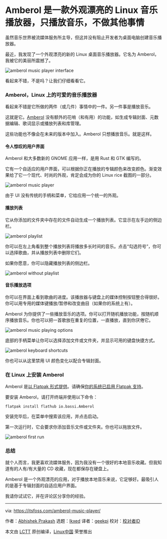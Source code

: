 [#]: subject: "Amberol is a Stunning Looking Music Player for Linux That Just Plays Music and Nothing Else"
[#]: via: "https://itsfoss.com/amberol-music-player/"
[#]: author: "Abhishek Prakash https://itsfoss.com/author/abhishek/"
[#]: collector: "lkxed"
[#]: translator: "geekpi"
[#]: reviewer: " "
[#]: publisher: " "
[#]: url: " "

Amberol 是一款外观漂亮的 Linux 音乐播放器，只播放音乐，不做其他事情
======
虽然音乐世界被流媒体服务所主导，但这并没有阻止开发者为桌面电脑创建音乐播放器。

最近，我发现了一个外观漂亮的新的 Linux 桌面音乐播放器。它名为 Amberol，我被它的美丽所震撼了。

![amberol music player interface][1]

看起来不错，不是吗？让我们仔细看看它。

### Amberol，Linux 上的可爱的音乐播放器

看起来不错是它所做的两件（或几件）事情中的一件。另一件事是播放音乐。

这就是它。[Amberol][2] 没有额外的花哨（和有用）的功能，如生成专辑封面、元数据编辑、歌词显示或播放列表和库管理。

这些功能也不像会在未来的版本中加入。Amberol 只想播放音乐。就是这样。

#### 令人惊叹的用户界面

Amberol 和大多数新的 GNOME 应用一样，是用 Rust 和 GTK 编写的。

它有一个自适应的用户界面，可以根据你正在播放的专辑颜色来改变颜色。渐变效果给了它一个现代、时尚的外观，肯定会成为你的 Linux rice 截图的一部分。

![amberol music player][3]

由于 UI 没有传统的手柄和菜单，它给应用一个统一的外观。

#### 播放列表

它从你添加的文件夹中存在的文件自动生成一个播放列表。它显示在左手边的侧边栏。

![amberol playlist][4]

你可以在左上角看到整个播放列表将播放多长时间的音乐。点击“勾选符号”，你可以选择歌曲，并从播放列表中删除它们。

如果你愿意，你可以隐藏播放列表的侧边栏。

![amberol without playlist][5]

#### 音乐播放选项

你可以在界面上看到歌曲的进度。该播放器与键盘上的媒体控制按钮整合得很好。你可以用专用的媒体键播放/暂停和改变曲目（如果你的系统上有）。

Amberol 为你提供了一些播放音乐的选项。你可以打开随机播放功能，按随机顺序播放音乐。你也可以把一首歌放在重复的位置，一直播放，直到你厌倦它。

![amberol music playing options][6]

底部的手柄菜单让你可以选择添加文件或文件夹，并显示可用的键盘快捷方式。

![amberol keyboard shortcuts][7]

你也可以从这里禁用 UI 颜色变化以配合专辑封面。

### 在 Linux 上安装 Amberol

Amberol 是[以 Flatpak 形式提供][8]。请确保[你的系统已启用 Flatpak 支持][9]。

要安装 Amberol，请打开终端并使用以下命令：

```
flatpak install flathub io.bassi.Amberol
```

安装完毕后，在菜单中搜索该应用，并点击启动。

第一次运行时，它会要求你添加音乐文件或文件夹。你也可以拖放文件。

![amberol first run][10]

### 总结

就个人而言，我更喜欢流媒体服务，因为我没有一个很好的本地音乐收藏。但我知道有的人有/有大量的 CD 收藏，现在都保存在硬盘上。

Amberol 是一个外观漂亮的应用，对于播放本地音乐来说，它足够好。最吸引人的是基于专辑封面的自适应用户界面。

我请你试试它，并在评论区分享你的经验。

--------------------------------------------------------------------------------

via: https://itsfoss.com/amberol-music-player/

作者：[Abhishek Prakash][a]
选题：[lkxed][b]
译者：[geekpi](https://github.com/geekpi)
校对：[校对者ID](https://github.com/校对者ID)

本文由 [LCTT](https://github.com/LCTT/TranslateProject) 原创编译，[Linux中国](https://linux.cn/) 荣誉推出

[a]: https://itsfoss.com/author/abhishek/
[b]: https://github.com/lkxed
[1]: https://itsfoss.com/wp-content/uploads/2022/06/amberol-music-player-interface-800x693.png
[2]: https://apps.gnome.org/app/io.bassi.Amberol/
[3]: https://itsfoss.com/wp-content/uploads/2022/06/amberol-music-player-800x580.png
[4]: https://itsfoss.com/wp-content/uploads/2022/06/Amberol-playlist-800x548.png
[5]: https://itsfoss.com/wp-content/uploads/2022/06/amberol-without-playlist-800x693.png
[6]: https://itsfoss.com/wp-content/uploads/2022/06/Amberol-music-playing-options-800x548.png
[7]: https://itsfoss.com/wp-content/uploads/2022/06/Amberol-keyboard-shortcuts-800x528.png
[8]: https://flathub.org/apps/details/io.bassi.Amberol
[9]: https://itsfoss.com/flatpak-guide/
[10]: https://itsfoss.com/wp-content/uploads/2022/06/amberol-first-run-800x693.png
